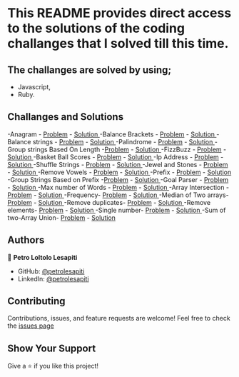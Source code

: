 # This README provides direct access to the solutions of the coding challanges that I solved till this time. 

## The challanges are solved by using;

- Javascript,
- Ruby.

## Challanges and Solutions

-Anagram - [Problem]() - [Solution ](https://github.com/Loltolo-Lesapiti/DS-Solutions/blob/array/strings/anagram.js)
-Balance Brackets - [Problem]() - [Solution ](https://github.com/Loltolo-Lesapiti/DS-Solutions/blob/array/strings/balancedBrackets.js)
-Balance strings - [Problem]() - [Solution ](https://github.com/Loltolo-Lesapiti/DS-Solutions/blob/array/strings/balancedStrings.js)
-Palindrome - [Problem]() - [Solution ](https://github.com/Loltolo-Lesapiti/DS-Solutions/blob/array/arrays/palindrome.js)
-Group strings Based On Length -[Problem]() - [Solution ](https://github.com/Loltolo-Lesapiti/DS-Solutions/blob/array/strings/groupBasedOnLength.js)
-FizzBuzz - [Problem]() - [Solution ](https://github.com/Loltolo-Lesapiti/DS-Solutions/blob/array/strings/fizzBuzz.js)
-Basket Ball Scores - [Problem]() - [Solution ](https://github.com/Loltolo-Lesapiti/DS-Solutions/blob/array/strings/basketBallScores.js)
-Ip Address - [Problem]() - [Solution ](https://github.com/Loltolo-Lesapiti/DS-Solutions/blob/array/strings/ipAdress.js)
-Shuffle Strings - [Problem]() - [Solution ]()
-Jewel and Stones - [Problem]() - [Solution ](https://github.com/Loltolo-Lesapiti/DS-Solutions/blob/array/strings/jewelAndStones.js)
-Remove Vowels - [Problem]() - [Solution ](https://github.com/Loltolo-Lesapiti/DS-Solutions/blob/string/strings/removevowels.js)
-Prefix - [Problem]() - [Solution ](https://github.com/Loltolo-Lesapiti/DS-Solutions/blob/array/strings/prefix.js)
-Group Strings Based on Prefix -[Problem]() - [Solution ](https://github.com/Loltolo-Lesapiti/DS-Solutions/blob/array/strings/groupBasedOnPrefix.js)
-Goal Parser - [Problem]() - [Solution ](https://github.com/Loltolo-Lesapiti/DS-Solutions/blob/array/strings/goalParser.js)
-Max number of Words - [Problem]() - [Solution ](https://github.com/Loltolo-Lesapiti/DS-Solutions/blob/array/strings/maxNumOfWords.js)
-Array Intersection - [Problem]() - [Solution ]()
-Frequency- [Problem]() - [Solution ](https://github.com/Loltolo-Lesapiti/DS-Solutions/blob/array/arrays/frequency.js)
-Median of Two arrays- [Problem]() - [Solution ](https://github.com/Loltolo-Lesapiti/DS-Solutions/blob/array/arrays/medianOfTwoArr.js)
-Remove duplicates- [Problem]() - [Solution ](https://github.com/Loltolo-Lesapiti/DS-Solutions/blob/array/arrays/removeDup.js)
-Remove elements- [Problem]() - [Solution ](https://github.com/Loltolo-Lesapiti/DS-Solutions/blob/array/arrays/removeElement.js)
-Single number- [Problem]() - [Solution ](https://github.com/Loltolo-Lesapiti/DS-Solutions/blob/array/arrays/singleNum.js)
-Sum of two-Array Union- [Problem]() - [Solution ]()

## Authors

👤 **Petro Loltolo Lesapiti**

- GitHub: [@petrolesapiti](https://github.com/Loltolo-Lesapiti)
- LinkedIn: [@petrolesapiti](https://www.linkedin.com/in/petrolesapitiloltolo/)

## Contributing

Contributions, issues, and feature requests are welcome! Feel free to check the [issues page]()

## Show Your Support

Give a ⭐️ if you like this project!
